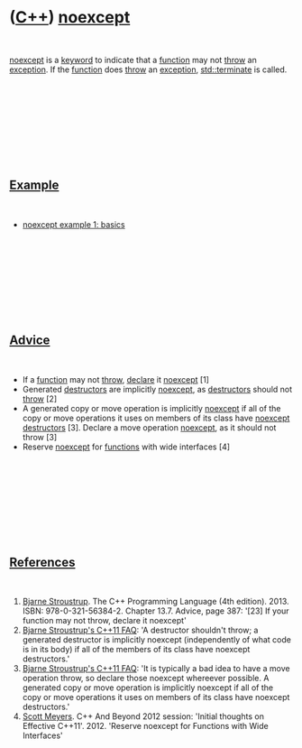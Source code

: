 
 

 

 

 

 

([C++](Cpp.md)) [noexcept](CppNoexcept.md)
============================================

 

[noexcept](CppNoexcept.md) is a [keyword](CppKeyword.md) to indicate
that a [function](CppFunction.md) may not [throw](CppThrow.md) an
[exception](CppException.md). If the [function](CppFunction.md) does
[throw](CppThrow.md) an [exception](CppException.md),
[std::terminate](CppTerminate.md) is called.

 

 

 

 

 

[Example](CppExample.md)
-------------------------

 

-   [noexcept example 1: basics](CppNoexceptExample1.md)

 

 

 

 

 

[Advice](CppAdvice.md)
-----------------------

 

-   If a [function](CppFunction.md) may not [throw](CppThrow.md),
    [declare](CppDeclaration.md) it [noexcept](CppNoexcept.md) \[1\]
-   Generated [destructors](CppDestructor.md) are implicitly
    [noexcept](CppNoexcept.md), as [destructors](CppDestructor.md)
    should not [throw](CppThrow.md) \[2\]
-   A generated copy or move operation is implicitly
    [noexcept](CppNoexcept.md) if all of the copy or move operations it
    uses on members of its class have [noexcept](CppNoexcept.md)
    [destructors](CppDestructor.md) \[3\]. Declare a move operation
    [noexcept](CppNoexcept.md), as it should not throw \[3\]
-   Reserve [noexcept](CppNoexcept.md) for [functions](CppFunction.md)
    with wide interfaces \[4\]

 

 

 

 

 

[References](CppReferences.md)
-------------------------------

 

1.  [Bjarne Stroustrup](CppBjarneStroustrup.md). The C++ Programming
    Language (4th edition). 2013. ISBN: 978-0-321-56384-2. Chapter 13.7.
    Advice, page 387: '\[23\] If your function may not throw, declare it
    noexcept'
2.  [Bjarne Stroustrup's C++11
    FAQ](http://www.stroustrup.com/C++11FAQ.html#noexcept): 'A
    destructor shouldn't throw; a generated destructor is implicitly
    noexcept (independently of what code is in its body) if all of the
    members of its class have noexcept destructors.'
3.  [Bjarne Stroustrup's C++11
    FAQ](http://www.stroustrup.com/C++11FAQ.html#noexcept): 'It is
    typically a bad idea to have a move operation throw, so declare
    those noexcept whereever possible. A generated copy or move
    operation is implicitly noexcept if all of the copy or move
    operations it uses on members of its class have noexcept
    destructors.'
4.  [Scott Meyers](CppScottMeyers.md). C++ And Beyond 2012 session:
    'Initial thoughts on Effective C++11'. 2012. 'Reserve noexcept for
    Functions with Wide Interfaces'

 

 

 

 

 

 

